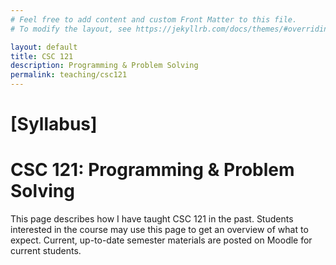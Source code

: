 ```yaml
---
# Feel free to add content and custom Front Matter to this file.
# To modify the layout, see https://jekyllrb.com/docs/themes/#overriding-theme-defaults

layout: default
title: CSC 121
description: Programming & Problem Solving
permalink: teaching/csc121
---
```


# [Syllabus]

# CSC 121: Programming & Problem Solving

This page describes how I have taught CSC 121 in the past. Students interested in the course may use this page to get an overview of what to expect. Current, up-to-date semester materials are posted on Moodle
for current students. 

